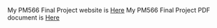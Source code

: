 My PM566 Final Project website is [Here](https://asuasu95.github.io/pm566final/)
My PM566 Final Project PDF document is [Here](https://asuasu95.github.io/pm566final/final.pdf)
